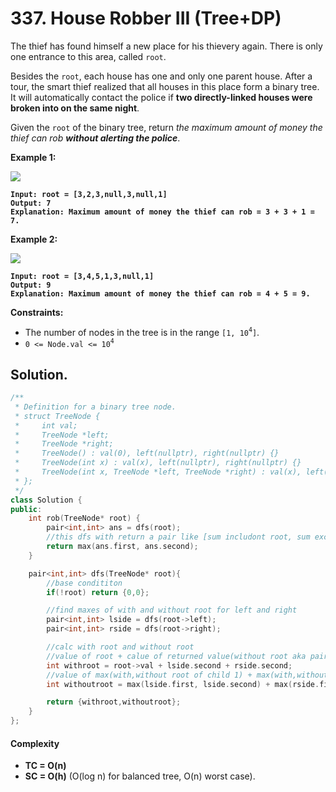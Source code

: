 # 337. House Robber III (Tree+DP)

The thief has found himself a new place for his thievery again. There is only one entrance to this area, called `root`.

Besides the `root`, each house has one and only one parent house. After a tour, the smart thief realized that all houses in this place form a binary tree. It will automatically contact the police if **two directly-linked houses were broken into on the same night**.

Given the `root` of the binary tree, return _the maximum amount of money the thief can rob **without alerting the police**_.

&#x20;

**Example 1:**

![](https://assets.leetcode.com/uploads/2021/03/10/rob1-tree.jpg)

<pre><code><strong>Input: root = [3,2,3,null,3,null,1]
</strong><strong>Output: 7
</strong><strong>Explanation: Maximum amount of money the thief can rob = 3 + 3 + 1 = 7.
</strong></code></pre>

**Example 2:**

![](https://assets.leetcode.com/uploads/2021/03/10/rob2-tree.jpg)

<pre><code><strong>Input: root = [3,4,5,1,3,null,1]
</strong><strong>Output: 9
</strong><strong>Explanation: Maximum amount of money the thief can rob = 4 + 5 = 9.
</strong></code></pre>

&#x20;

**Constraints:**

* The number of nodes in the tree is in the range `[1, 10`<sup>`4`</sup>`]`.
* `0 <= Node.val <= 10`<sup>`4`</sup>

## Solution.

```cpp
/**
 * Definition for a binary tree node.
 * struct TreeNode {
 *     int val;
 *     TreeNode *left;
 *     TreeNode *right;
 *     TreeNode() : val(0), left(nullptr), right(nullptr) {}
 *     TreeNode(int x) : val(x), left(nullptr), right(nullptr) {}
 *     TreeNode(int x, TreeNode *left, TreeNode *right) : val(x), left(left), right(right) {}
 * };
 */
class Solution {
public:
    int rob(TreeNode* root) {
        pair<int,int> ans = dfs(root);
        //this dfs with return a pair like [sum includont root, sum excluding root]
        return max(ans.first, ans.second);
    }

    pair<int,int> dfs(TreeNode* root){
        //base condititon
        if(!root) return {0,0};

        //find maxes of with and without root for left and right
        pair<int,int> lside = dfs(root->left);
        pair<int,int> rside = dfs(root->right);

        //calc with root and without root
        //value of root + calue of returned value(without root aka pair[1])
        int withroot = root->val + lside.second + rside.second;
        //value of max(with,without root of child 1) + max(with,without root of child 2)
        int withoutroot = max(lside.first, lside.second) + max(rside.first,rside.second);

        return {withroot,withoutroot};
    }
};
```

#### Complexity

* **TC = O(n)**
* **SC = O(h)** (O(log n) for balanced tree, O(n) worst case).

